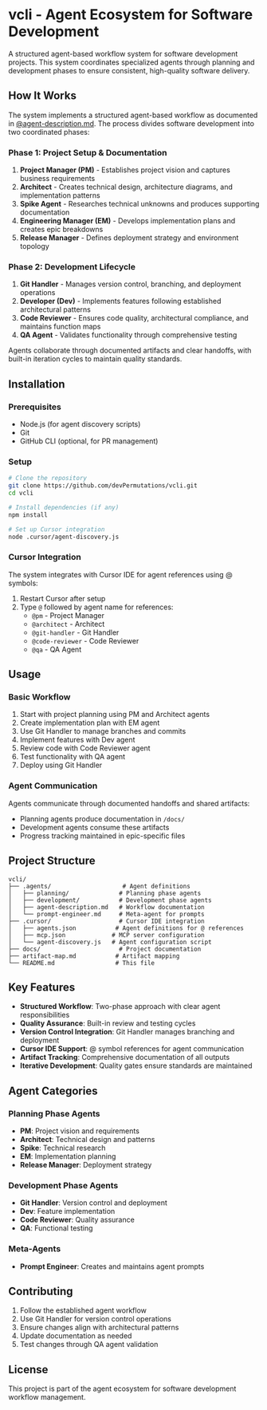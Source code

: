 # vcli - Agent Ecosystem for Software Development

A structured agent-based workflow system for software development projects. This system coordinates specialized agents through planning and development phases to ensure consistent, high-quality software delivery.

## How It Works

The system implements a structured agent-based workflow as documented in [@agent-description.md](.agents/agent-description.md). The process divides software development into two coordinated phases:

### Phase 1: Project Setup & Documentation
1. **Project Manager (PM)** - Establishes project vision and captures business requirements
2. **Architect** - Creates technical design, architecture diagrams, and implementation patterns
3. **Spike Agent** - Researches technical unknowns and produces supporting documentation
4. **Engineering Manager (EM)** - Develops implementation plans and creates epic breakdowns
5. **Release Manager** - Defines deployment strategy and environment topology

### Phase 2: Development Lifecycle
1. **Git Handler** - Manages version control, branching, and deployment operations
2. **Developer (Dev)** - Implements features following established architectural patterns
3. **Code Reviewer** - Ensures code quality, architectural compliance, and maintains function maps
4. **QA Agent** - Validates functionality through comprehensive testing

Agents collaborate through documented artifacts and clear handoffs, with built-in iteration cycles to maintain quality standards.

## Installation

### Prerequisites
- Node.js (for agent discovery scripts)
- Git
- GitHub CLI (optional, for PR management)

### Setup
```bash
# Clone the repository
git clone https://github.com/devPermutations/vcli.git
cd vcli

# Install dependencies (if any)
npm install

# Set up Cursor integration
node .cursor/agent-discovery.js
```

### Cursor Integration
The system integrates with Cursor IDE for agent references using @ symbols:

1. Restart Cursor after setup
2. Type `@` followed by agent name for references:
   - `@pm` - Project Manager
   - `@architect` - Architect
   - `@git-handler` - Git Handler
   - `@code-reviewer` - Code Reviewer
   - `@qa` - QA Agent

## Usage

### Basic Workflow
1. Start with project planning using PM and Architect agents
2. Create implementation plan with EM agent
3. Use Git Handler to manage branches and commits
4. Implement features with Dev agent
5. Review code with Code Reviewer agent
6. Test functionality with QA agent
7. Deploy using Git Handler

### Agent Communication
Agents communicate through documented handoffs and shared artifacts:
- Planning agents produce documentation in `/docs/`
- Development agents consume these artifacts
- Progress tracking maintained in epic-specific files

## Project Structure

```
vcli/
├── .agents/                    # Agent definitions
│   ├── planning/              # Planning phase agents
│   ├── development/           # Development phase agents
│   ├── agent-description.md   # Workflow documentation
│   └── prompt-engineer.md     # Meta-agent for prompts
├── .cursor/                   # Cursor IDE integration
│   ├── agents.json           # Agent definitions for @ references
│   ├── mcp.json             # MCP server configuration
│   └── agent-discovery.js   # Agent configuration script
├── docs/                      # Project documentation
├── artifact-map.md           # Artifact mapping
└── README.md                 # This file
```

## Key Features

- **Structured Workflow**: Two-phase approach with clear agent responsibilities
- **Quality Assurance**: Built-in review and testing cycles
- **Version Control Integration**: Git Handler manages branching and deployment
- **Cursor IDE Support**: @ symbol references for agent communication
- **Artifact Tracking**: Comprehensive documentation of all outputs
- **Iterative Development**: Quality gates ensure standards are maintained

## Agent Categories

### Planning Phase Agents
- **PM**: Project vision and requirements
- **Architect**: Technical design and patterns
- **Spike**: Technical research
- **EM**: Implementation planning
- **Release Manager**: Deployment strategy

### Development Phase Agents
- **Git Handler**: Version control and deployment
- **Dev**: Feature implementation
- **Code Reviewer**: Quality assurance
- **QA**: Functional testing

### Meta-Agents
- **Prompt Engineer**: Creates and maintains agent prompts

## Contributing

1. Follow the established agent workflow
2. Use Git Handler for version control operations
3. Ensure changes align with architectural patterns
4. Update documentation as needed
5. Test changes through QA agent validation

## License

This project is part of the agent ecosystem for software development workflow management.

